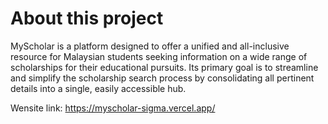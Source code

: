 # About this project

MyScholar is a platform designed to offer a unified and all-inclusive resource for Malaysian students seeking information on a wide range of scholarships for their educational pursuits. Its primary goal is to streamline and simplify the scholarship search process by consolidating all pertinent details into a single, easily accessible hub.

Wensite link: https://myscholar-sigma.vercel.app/
